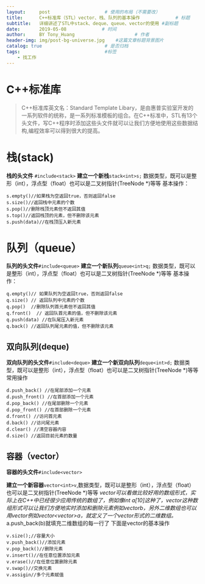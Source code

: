 ```yaml
---
layout:     post                    # 使用的布局（不需要改）
title:      C++标准库（STL）vector、栈、队列的基本操作             # 标题 
subtitle:   详细讲述了STL中stack、deque、queue、vector的使用 #副标题
date:       2019-05-08             # 时间
author:     BY Tony_Huang                      # 作者
header-img: img/post-bg-universe.jpg    #这篇文章标题背景图片
catalog: true                       # 是否归档
tags:                               #标签
    - 找工作
---
```


# C++标准库
> C++标准库英文名：Standard Template Libary，是由惠普实验室开发的一系列软件的统称，是一系列标准模板的组合。在C++标准中，STL有13个头文件，写C++程序时添加这些头文件就可以让我们方便地使用这些数据结构,编程效率可以得到很大的提高。

# 栈(stack)
 **栈的头文件** `#include<stack>` 
**建立一个新栈**`stack<int>s;`
 数据类型，既可以是整形（int），浮点型（float）也可以是二叉树指针(TreeNode *)等等
 基本操作：
 

    s.empty()//如果栈为空返回true，否则返回false  
    s.size()//返回栈中元素的个数  
    s.pop()//删除栈顶元素但不返回其值  
    s.top()//返回栈顶的元素，但不删除该元素  
    s.push(data)//在栈顶压入新元素 

# 队列（queue）
   **队列的头文件**`#include<queue>`
  **建立一个新队列**`queue<int>q;`
  数据类型，既可以是整形（int），浮点型（float）也可以是二叉树指针(TreeNode *)等等
  基本操作：

    q.empty()// 如果队列为空返回true，否则返回false  
    q.size() // 返回队列中元素的个数  
    q.pop()  //删除队列首元素但不返回其值  
    q.front()  // 返回队首元素的值，但不删除该元素  
    q.push(data) //在队尾压入新元素 
    q.back() //返回队列尾元素的值，但不删除该元素
     

## 双向队列(deque)
**双向队列的头文件**`#include<deque>`
  **建立一个新双向队列**`deque<int>d;` 数据类型，既可以是整形（int），浮点型（float）也可以是二叉树指针(TreeNode *)等等
  常用操作
  

```
d.push_back() //在尾部添加一个元素
d.push_front() //在首部添加一个元素
d.pop_back() //在尾部删除一个元素
d.pop_front() //在首部删除一个元素
d.front() //访问首元素
d.back() //访问尾元素
d.clear() //清空容器内容
d.size() //返回目前元素的数量
```


## 容器（vector）
 **容器的头文件**`#include<vector>`
 
 **建立一个新容器**`vector<int>v`,数据类型，既可以是整形（int），浮点型（float）也可以是二叉树指针(TreeNode *)等等
    *vector可以看做比较好用的数组形式，实际上在C++中已经很少应用传统的数组了，例如像int a[10]这种了，vector这种数组形式可以让我们方便地实时添加和删除元素例如vector<int>b，另外二维数组也可以用vector例如vector<vector<int>>a，就定义了一个vector形式的二维数组。*
 a.push_back(b)就填充二维数组的每一行了
 下面是vector的基本操作
 

```
v.size();//容量大小
v.push_back()//添加元素
v.pop_back()//删除元素
v.insert()//在任意位置添加元素
v.erase()//在任意位置删除元素
v.swap()//交换元素
v.assigin//多个元素赋值
```
